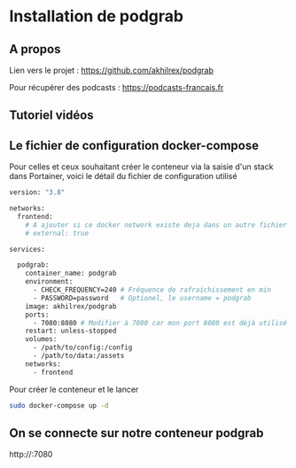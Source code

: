# Installation de podgrab

## A propos

Lien vers le projet : https://github.com/akhilrex/podgrab

Pour récupérer des podcasts : https://podcasts-francais.fr



## Tutoriel vidéos





## Le fichier de configuration docker-compose

Pour celles et ceux souhaitant créer le conteneur via la saisie d'un stack dans Portainer, voici le détail du fichier de configuration utilisé

```dockerfile
version: "3.8"

networks:
  frontend:
    # A ajouter si ce docker network existe deja dans un autre fichier docker-compose
    # external: true

services:

  podgrab:
    container_name: podgrab
    environment:
      - CHECK_FREQUENCY=240 # Fréquence de rafraichissement en min
      - PASSWORD=password   # Optionel, le username = podgrab
    image: akhilrex/podgrab
    ports:
      - 7080:8080 # Modifier à 7080 car mon port 8080 est déjà utilisé 
    restart: unless-stopped
    volumes:
      - /path/to/config:/config
      - /path/to/data:/assets
    networks:
      - frontend
```

Pour créer le conteneur et le lancer

````bash
sudo docker-compose up -d
````



## On se connecte sur notre conteneur podgrab

http://<host-IP>:7080

